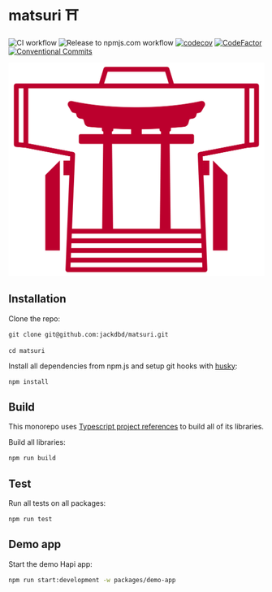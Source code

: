 # matsuri ⛩️

![CI workflow](https://github.com/jackdbd/matsuri/actions/workflows/ci.yaml/badge.svg)
![Release to npmjs.com workflow](https://github.com/jackdbd/matsuri/actions/workflows/release-to-npmjs.yaml/badge.svg)
[![codecov](https://codecov.io/gh/jackdbd/matsuri/branch/main/graph/badge.svg?token=P5uJ3doRer)](https://codecov.io/gh/jackdbd/matsuri)
[![CodeFactor](https://www.codefactor.io/repository/github/jackdbd/matsuri/badge)](https://www.codefactor.io/repository/github/jackdbd/matsuri)
[![Conventional Commits](https://img.shields.io/badge/Conventional%20Commits-1.0.0-%23FE5196?logo=conventionalcommits&logoColor=white)](https://conventionalcommits.org)

![Matsuri logo](./assets/images/matsuri-logo.png)

## Installation

Clone the repo:

```shell
git clone git@github.com:jackdbd/matsuri.git

cd matsuri
```

Install all dependencies from npm.js and setup git hooks with [husky](https://typicode.github.io/husky/):

```sh
npm install
```

## Build

This monorepo uses [Typescript project references](https://www.typescriptlang.org/docs/handbook/project-references.html) to build all of its libraries.

Build all libraries:

```sh
npm run build
```

## Test

Run all tests on all packages:

```sh
npm run test
```

## Demo app

Start the demo Hapi app:

```sh
npm run start:development -w packages/demo-app
```
